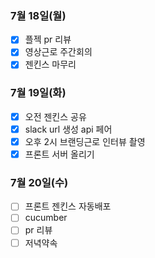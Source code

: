 ### 7월 18일(월)
- [x] 플젝 pr 리뷰
- [x] 영상근로 주간회의
- [x] 젠킨스 마무리

### 7월 19일(화)
- [x] 오전 젠킨스 공유
- [x] slack url 생성 api 페어
- [x] 오후 2시 브랜딩근로 인터뷰 촬영
- [x] 프론트 서버 올리기

### 7월 20일(수)
- [ ] 프론트 젠킨스 자동배포
- [ ] cucumber
- [ ] pr 리뷰
- [ ] 저녁약속
